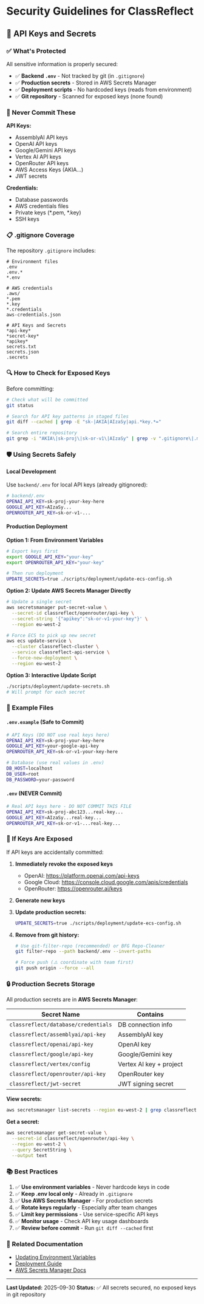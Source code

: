 # Security Guidelines for ClassReflect

## 🔐 API Keys and Secrets

### ✅ What's Protected

All sensitive information is properly secured:

- ✅ **Backend `.env`** - Not tracked by git (in `.gitignore`)
- ✅ **Production secrets** - Stored in AWS Secrets Manager
- ✅ **Deployment scripts** - No hardcoded keys (reads from environment)
- ✅ **Git repository** - Scanned for exposed keys (none found)

### 🚫 Never Commit These

**API Keys:**
- AssemblyAI API keys
- OpenAI API keys
- Google/Gemini API keys
- Vertex AI API keys
- OpenRouter API keys
- AWS Access Keys (AKIA...)
- JWT secrets

**Credentials:**
- Database passwords
- AWS credentials files
- Private keys (*.pem, *.key)
- SSH keys

### 📋 .gitignore Coverage

The repository `.gitignore` includes:

```gitignore
# Environment files
.env
.env.*
*.env

# AWS credentials
.aws/
*.pem
*.key
*.credentials
aws-credentials.json

# API Keys and Secrets
*api-key*
*secret-key*
*apikey*
secrets.txt
secrets.json
.secrets
```

### 🔍 How to Check for Exposed Keys

Before committing:

```bash
# Check what will be committed
git status

# Search for API key patterns in staged files
git diff --cached | grep -E "sk-|AKIA|AIzaSy|api.*key.*="

# Search entire repository
git grep -i "AKIA\|sk-proj\|sk-or-v1\|AIzaSy" | grep -v ".gitignore\|.md"
```

### 🛡️ Using Secrets Safely

#### Local Development

Use `backend/.env` for local API keys (already gitignored):

```bash
# backend/.env
OPENAI_API_KEY=sk-proj-your-key-here
GOOGLE_API_KEY=AIzaSy...
OPENROUTER_API_KEY=sk-or-v1-...
```

#### Production Deployment

**Option 1: From Environment Variables**

```bash
# Export keys first
export GOOGLE_API_KEY="your-key"
export OPENROUTER_API_KEY="your-key"

# Then run deployment
UPDATE_SECRETS=true ./scripts/deployment/update-ecs-config.sh
```

**Option 2: Update AWS Secrets Manager Directly**

```bash
# Update a single secret
aws secretsmanager put-secret-value \
  --secret-id classreflect/openrouter/api-key \
  --secret-string '{"apikey":"sk-or-v1-your-key"}' \
  --region eu-west-2

# Force ECS to pick up new secret
aws ecs update-service \
  --cluster classreflect-cluster \
  --service classreflect-api-service \
  --force-new-deployment \
  --region eu-west-2
```

**Option 3: Interactive Update Script**

```bash
./scripts/deployment/update-secrets.sh
# Will prompt for each secret
```

### 📝 Example Files

#### `.env.example` (Safe to Commit)

```bash
# API Keys (DO NOT use real keys here)
OPENAI_API_KEY=sk-proj-your-key-here
GOOGLE_API_KEY=your-google-api-key
OPENROUTER_API_KEY=sk-or-v1-your-key-here

# Database (use real values in .env)
DB_HOST=localhost
DB_USER=root
DB_PASSWORD=your-password
```

#### `.env` (NEVER Commit)

```bash
# Real API keys here - DO NOT COMMIT THIS FILE
OPENAI_API_KEY=sk-proj-abc123...real-key...
GOOGLE_API_KEY=AIzaSy...real-key...
OPENROUTER_API_KEY=sk-or-v1-...real-key...
```

### 🚨 If Keys Are Exposed

If API keys are accidentally committed:

1. **Immediately revoke the exposed keys**
   - OpenAI: https://platform.openai.com/api-keys
   - Google Cloud: https://console.cloud.google.com/apis/credentials
   - OpenRouter: https://openrouter.ai/keys

2. **Generate new keys**

3. **Update production secrets:**
   ```bash
   UPDATE_SECRETS=true ./scripts/deployment/update-ecs-config.sh
   ```

4. **Remove from git history:**
   ```bash
   # Use git-filter-repo (recommended) or BFG Repo-Cleaner
   git filter-repo --path backend/.env --invert-paths

   # Force push (⚠️ coordinate with team first)
   git push origin --force --all
   ```

### 🔒 Production Secrets Storage

All production secrets are in **AWS Secrets Manager**:

| Secret Name | Contains |
|-------------|----------|
| `classreflect/database/credentials` | DB connection info |
| `classreflect/assemblyai/api-key` | AssemblyAI key |
| `classreflect/openai/api-key` | OpenAI key |
| `classreflect/google/api-key` | Google/Gemini key |
| `classreflect/vertex/config` | Vertex AI key + project |
| `classreflect/openrouter/api-key` | OpenRouter key |
| `classreflect/jwt-secret` | JWT signing secret |

**View secrets:**
```bash
aws secretsmanager list-secrets --region eu-west-2 | grep classreflect
```

**Get a secret:**
```bash
aws secretsmanager get-secret-value \
  --secret-id classreflect/openrouter/api-key \
  --region eu-west-2 \
  --query SecretString \
  --output text
```

### 📚 Best Practices

1. ✅ **Use environment variables** - Never hardcode keys in code
2. ✅ **Keep .env local only** - Already in `.gitignore`
3. ✅ **Use AWS Secrets Manager** - For production secrets
4. ✅ **Rotate keys regularly** - Especially after team changes
5. ✅ **Limit key permissions** - Use service-specific API keys
6. ✅ **Monitor usage** - Check API key usage dashboards
7. ✅ **Review before commit** - Run `git diff --cached` first

### 🔗 Related Documentation

- [Updating Environment Variables](docs/deployment/UPDATING_ENV_VARIABLES.md)
- [Deployment Guide](CLAUDE.md#deployment)
- [AWS Secrets Manager Docs](https://docs.aws.amazon.com/secretsmanager/)

---

**Last Updated:** 2025-09-30
**Status:** ✅ All secrets secured, no exposed keys in git repository